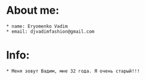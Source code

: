# About me:
    * name: Eryomenko Vadim
    * email: djvadimfashion@gmail.com
# Info:
    * Меня зовут Вадим, мне 32 года. Я очень старый!!! 

